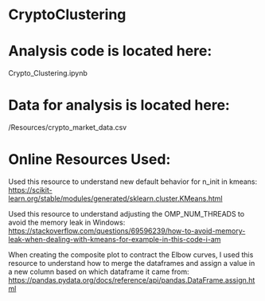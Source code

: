 # CryptoClustering

# Analysis code is located here:

Crypto_Clustering.ipynb

# Data for analysis is located here:

/Resources/crypto_market_data.csv



# Online Resources Used:

Used this resource to understand new default behavior for n_init in kmeans:
https://scikit-learn.org/stable/modules/generated/sklearn.cluster.KMeans.html

Used this resource to understand adjusting the OMP_NUM_THREADS to avoid the memory leak in Windows:
https://stackoverflow.com/questions/69596239/how-to-avoid-memory-leak-when-dealing-with-kmeans-for-example-in-this-code-i-am

When creating the composite plot to contract the Elbow curves, I used this resource to understand how to merge the dataframes and assign a value in a new column based on which dataframe it came from:
https://pandas.pydata.org/docs/reference/api/pandas.DataFrame.assign.html


